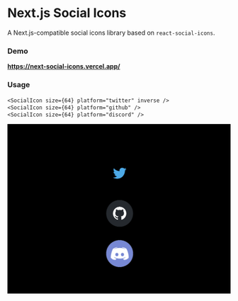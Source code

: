 # Next.js Social Icons

A Next.js-compatible social icons library based on `react-social-icons`.

### Demo

**https://next-social-icons.vercel.app/**

### Usage

```tsx
<SocialIcon size={64} platform="twitter" inverse />
<SocialIcon size={64} platform="github" />
<SocialIcon size={64} platform="discord" />
```

![](/public/icons.png)